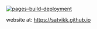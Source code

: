 [![pages-build-deployment](https://github.com/satvikk/satvikk.github.io/actions/workflows/pages/pages-build-deployment/badge.svg)](https://github.com/satvikk/satvikk.github.io/actions/workflows/pages/pages-build-deployment)

website at: https://satvikk.github.io
